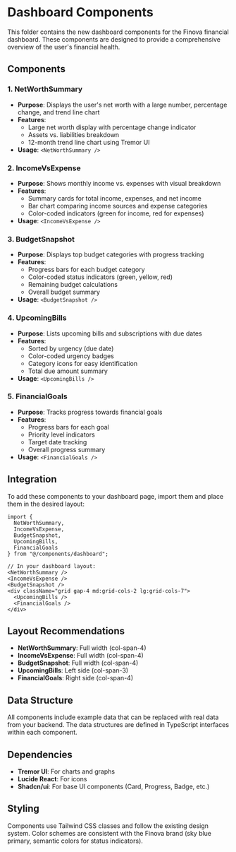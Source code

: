 # Dashboard Components

This folder contains the new dashboard components for the Finova financial dashboard. These components are designed to provide a comprehensive overview of the user's financial health.

## Components

### 1. NetWorthSummary

- **Purpose**: Displays the user's net worth with a large number, percentage change, and trend line chart
- **Features**:
  - Large net worth display with percentage change indicator
  - Assets vs. liabilities breakdown
  - 12-month trend line chart using Tremor UI
- **Usage**: `<NetWorthSummary />`

### 2. IncomeVsExpense

- **Purpose**: Shows monthly income vs. expenses with visual breakdown
- **Features**:
  - Summary cards for total income, expenses, and net income
  - Bar chart comparing income sources and expense categories
  - Color-coded indicators (green for income, red for expenses)
- **Usage**: `<IncomeVsExpense />`

### 3. BudgetSnapshot

- **Purpose**: Displays top budget categories with progress tracking
- **Features**:
  - Progress bars for each budget category
  - Color-coded status indicators (green, yellow, red)
  - Remaining budget calculations
  - Overall budget summary
- **Usage**: `<BudgetSnapshot />`

### 4. UpcomingBills

- **Purpose**: Lists upcoming bills and subscriptions with due dates
- **Features**:
  - Sorted by urgency (due date)
  - Color-coded urgency badges
  - Category icons for easy identification
  - Total due amount summary
- **Usage**: `<UpcomingBills />`

### 5. FinancialGoals

- **Purpose**: Tracks progress towards financial goals
- **Features**:
  - Progress bars for each goal
  - Priority level indicators
  - Target date tracking
  - Overall progress summary
- **Usage**: `<FinancialGoals />`

## Integration

To add these components to your dashboard page, import them and place them in the desired layout:

```tsx
import {
  NetWorthSummary,
  IncomeVsExpense,
  BudgetSnapshot,
  UpcomingBills,
  FinancialGoals
} from "@/components/dashboard";

// In your dashboard layout:
<NetWorthSummary />
<IncomeVsExpense />
<BudgetSnapshot />
<div className="grid gap-4 md:grid-cols-2 lg:grid-cols-7">
  <UpcomingBills />
  <FinancialGoals />
</div>
```

## Layout Recommendations

- **NetWorthSummary**: Full width (col-span-4)
- **IncomeVsExpense**: Full width (col-span-4)
- **BudgetSnapshot**: Full width (col-span-4)
- **UpcomingBills**: Left side (col-span-3)
- **FinancialGoals**: Right side (col-span-4)

## Data Structure

All components include example data that can be replaced with real data from your backend. The data structures are defined in TypeScript interfaces within each component.

## Dependencies

- **Tremor UI**: For charts and graphs
- **Lucide React**: For icons
- **Shadcn/ui**: For base UI components (Card, Progress, Badge, etc.)

## Styling

Components use Tailwind CSS classes and follow the existing design system. Color schemes are consistent with the Finova brand (sky blue primary, semantic colors for status indicators).
